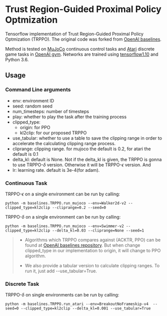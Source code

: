 # Trust Region-Guided Proximal Policy Optmization

Tensorflow implementation of Trust Region-Guided Proximal Policy Optmization (TRPPO). The original code was forked from [OpenAI baselines](https://github.com/openai/baselines).

Method is tested on [MuJoCo](http://www.mujoco.org/) continuous control tasks and [Atari](https://www.atari.com/) discrete game tasks in [OpenAI gym](https://github.com/openai/gym).
Networks are trained using [tensorflow1.10](https://www.tensorflow.org/) and Python 3.6.

## Usage

### Command Line arguments

* env: environment ID
* seed: random seed
* num_timesteps: number of timesteps
* play: whether to play the task after the training process
* clipped_type: 
  * origin: for PPO
  * kl2clip: for our proposed TRPPO
* use_tabular: whether to use a table to save the clipping range in order to accelerate the calculating clipping range process.
* cliprange: clipping range. for mujoco the default is 0.2, for atari the default is 0.1
* delta_kl: default is None. Not if the delta_kl is given, the TRPPO is gonna to use TRPPO-$\delta$ version. Otherwise it will be TRPPO-$\epsilon$ version. And 
* lr: learning rate. default is 3e-4(for adam).

### Continuous Task

TRPPO-$\epsilon$ on a single environment can be run by calling:

```shell
python -m baselines.TRPPO.run_mujoco --env=Walker2d-v2 --clipped_type=kl2clip --cliprange=0.2 --seed=0
```

TRPPO-$\delta$ on a single environment can be run by calling:

```shell
python -m baselines.TRPPO.run_mujoco --env=Swimmer-v2 --clipped_type=kl2clip --delta_kl=0.03 --cliprange=None --seed=1
```

> * Algorithms which TRPPO compares against (ACKTR, PPO) can be found at [OpenAI baselines repository](https://github.com/openai/baselines). But when change clipped_type in our implementation to origin, it will change to PPO algorithm.
>
> * We also provide a tabular version to calculate clipping ranges. To run it, just add --use_tabular=True.

### Discrete Task

TRPPO-$\delta$ on single environments can be run by calling:

```shell
python -m baselines.TRPPO.run_atari --env=BreakoutNoFrameskip-v4  --seed=0 --clipped_type=kl2clip --delta_kl=0.001 --use_tabular=True
```
